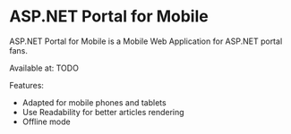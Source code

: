 ASP.NET Portal for Mobile
=========================

ASP.NET Portal for Mobile is a Mobile Web Application for ASP.NET portal fans.

Available at: TODO

Features:

* Adapted for mobile phones and tablets
* Use Readability for better articles rendering
* Offline mode